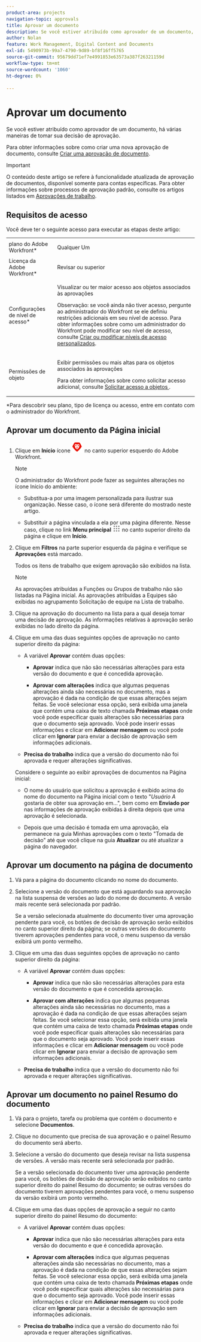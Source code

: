 ```yaml
---
product-area: projects
navigation-topic: approvals
title: Aprovar um documento
description: Se você estiver atribuído como aprovador de um documento, há várias maneiras de tomar sua decisão de aprovação.
author: Nolan
feature: Work Management, Digital Content and Documents
exl-id: 5490973b-99a7-4790-9d89-bf8f16ff5765
source-git-commit: 95679dd71ef7e4991853e63573a387f26321159d
workflow-type: tm+mt
source-wordcount: '1060'
ht-degree: 0%

---
```


# Aprovar um documento

Se você estiver atribuído como aprovador de um documento, há várias maneiras de tomar sua decisão de aprovação.

Para obter informações sobre como criar uma nova aprovação de documento, consulte [Criar uma aprovação de documento](/help/quicksilver/review-and-approve-work/document-reviews-and-approvals/manage-document-approvals/create-a-document-approval.md).

>[!IMPORTANT]
>
>O conteúdo deste artigo se refere à funcionalidade atualizada de aprovação de documentos, disponível somente para contas específicas. Para obter informações sobre processos de aprovação padrão, consulte os artigos listados em [Aprovações de trabalho](/help/quicksilver/review-and-approve-work/manage-approvals/manage-approvals.md).

## Requisitos de acesso

Você deve ter o seguinte acesso para executar as etapas deste artigo:

<table style="table-layout:auto"> 
 <col> 
 <col> 
 <tbody> 
  <tr> 
   <td role="rowheader">plano do Adobe Workfront*</td> 
   <td> <p>Qualquer Um</p> </td> 
  </tr> 
  <tr> 
   <td role="rowheader">Licença da Adobe Workfront*</td> 
   <td> <p>Revisar ou superior</p> </td> 
  </tr> 
  <tr> 
   <td role="rowheader">Configurações de nível de acesso*</td> 
   <td> <p>Visualizar ou ter maior acesso aos objetos associados às aprovações</p> <p>Observação: se você ainda não tiver acesso, pergunte ao administrador do Workfront se ele definiu restrições adicionais em seu nível de acesso. Para obter informações sobre como um administrador do Workfront pode modificar seu nível de acesso, consulte <a href="/help/quicksilver/administration-and-setup/add-users/configure-and-grant-access/create-modify-access-levels.md" class="MCXref xref">Criar ou modificar níveis de acesso personalizados</a>.</p> </td> 
  </tr> 
  <tr> 
   <td role="rowheader">Permissões de objeto</td> 
   <td> <p>Exibir permissões ou mais altas para os objetos associados às aprovações</p> <p>Para obter informações sobre como solicitar acesso adicional, consulte <a href="/help/quicksilver/workfront-basics/grant-and-request-access-to-objects/request-access.md" class="MCXref xref">Solicitar acesso a objetos </a>.</p> </td> 
  </tr> 
 </tbody> 
</table>

&#42;Para descobrir seu plano, tipo de licença ou acesso, entre em contato com o administrador do Workfront.

## Aprovar um documento da Página inicial

1. Clique em **Início** ícone ![](../assets/home-icon-30x29.png) no canto superior esquerdo do Adobe Workfront.

   >[!NOTE]
   >
   >O administrador do Workfront pode fazer as seguintes alterações no ícone Início do ambiente:
   >
   >* Substitua-a por uma imagem personalizada para ilustrar sua organização. Nesse caso, o ícone será diferente do mostrado neste artigo.
   >
   >* Substituir a página vinculada a ela por uma página diferente. Nesse caso, clique no link **Menu principal** ![](../assets/main-menu-icon.png) no canto superior direito da página e clique em **Início**.

1. Clique em **Filtros** na parte superior esquerda da página e verifique se **Aprovações** está marcado.

   Todos os itens de trabalho que exigem aprovação são exibidos na lista.

   >[!NOTE]
   >
   >As aprovações atribuídas a Funções ou Grupos de trabalho não são listadas na Página inicial. As aprovações atribuídas a Equipes são exibidas no agrupamento Solicitação de equipe na Lista de trabalho.

1. Clique na aprovação do documento na lista para a qual deseja tomar uma decisão de aprovação. As informações relativas à aprovação serão exibidas no lado direito da página.

1. Clique em uma das duas seguintes opções de aprovação no canto superior direito da página:

   * A variável **Aprovar** contém duas opções:

      * **Aprovar** indica que não são necessárias alterações para esta versão do documento e que é concedida aprovação.

      * **Aprovar com alterações** indica que algumas pequenas alterações ainda são necessárias no documento, mas a aprovação é dada na condição de que essas alterações sejam feitas. Se você selecionar essa opção, será exibida uma janela que contém uma caixa de texto chamada **Próximas etapas** onde você pode especificar quais alterações são necessárias para que o documento seja aprovado. Você pode inserir essas informações e clicar em **Adicionar mensagem** ou você pode clicar em **Ignorar** para enviar a decisão de aprovação sem informações adicionais.

   * **Precisa do trabalho** indica que a versão do documento não foi aprovada e requer alterações significativas.

   Considere o seguinte ao exibir aprovações de documentos na Página inicial:

   * O nome do usuário que solicitou a aprovação é exibido acima do nome do documento na Página inicial com o texto &quot;*Usuário A* gostaria de obter sua aprovação em...&quot;, bem como em **Enviado por** nas informações de aprovação exibidas à direita depois que uma aprovação é selecionada.

   * Depois que uma decisão é tomada em uma aprovação, ela permanece na guia Minhas aprovações com o texto &quot;Tomada de decisão&quot; até que você clique na guia **Atualizar** ou até atualizar a página do navegador.

## Aprovar um documento na página de documento

1. Vá para a página do documento clicando no nome do documento.

1. Selecione a versão do documento que está aguardando sua aprovação na lista suspensa de versões ao lado do nome do documento. A versão mais recente será selecionada por padrão.

   Se a versão selecionada atualmente do documento tiver uma aprovação pendente para você, os botões de decisão de aprovação serão exibidos no canto superior direito da página; se outras versões do documento tiverem aprovações pendentes para você, o menu suspenso da versão exibirá um ponto vermelho.

   <!--
   ![](/help/quicksilver/review-and-approve-work/document-reviews-and-approvals/assets/version-dropdown-red-dot.png)
   -->

1. Clique em uma das duas seguintes opções de aprovação no canto superior direito da página:

   * A variável **Aprovar** contém duas opções:

      * **Aprovar** indica que não são necessárias alterações para esta versão do documento e que é concedida aprovação.

      * **Aprovar com alterações** indica que algumas pequenas alterações ainda são necessárias no documento, mas a aprovação é dada na condição de que essas alterações sejam feitas. Se você selecionar essa opção, será exibida uma janela que contém uma caixa de texto chamada **Próximas etapas** onde você pode especificar quais alterações são necessárias para que o documento seja aprovado. Você pode inserir essas informações e clicar em **Adicionar mensagem** ou você pode clicar em **Ignorar** para enviar a decisão de aprovação sem informações adicionais.

   * **Precisa do trabalho** indica que a versão do documento não foi aprovada e requer alterações significativas.

## Aprovar um documento no painel Resumo do documento

1. Vá para o projeto, tarefa ou problema que contém o documento e selecione **Documentos**.

1. Clique no documento que precisa de sua aprovação e o painel Resumo do documento será aberto.

1. Selecione a versão do documento que deseja revisar na lista suspensa de versões. A versão mais recente será selecionada por padrão.

   Se a versão selecionada do documento tiver uma aprovação pendente para você, os botões de decisão de aprovação serão exibidos no canto superior direito do painel Resumo do documento; se outras versões do documento tiverem aprovações pendentes para você, o menu suspenso da versão exibirá um ponto vermelho.

   <!--
   ![](/help/quicksilver/review-and-approve-work/document-reviews-and-approvals/assets/version-dropdown-red-dot.png)
   -->

1. Clique em uma das duas opções de aprovação a seguir no canto superior direito do painel Resumo do documento:

   * A variável **Aprovar** contém duas opções:

      * **Aprovar** indica que não são necessárias alterações para esta versão do documento e que é concedida aprovação.

      * **Aprovar com alterações** indica que algumas pequenas alterações ainda são necessárias no documento, mas a aprovação é dada na condição de que essas alterações sejam feitas. Se você selecionar essa opção, será exibida uma janela que contém uma caixa de texto chamada **Próximas etapas** onde você pode especificar quais alterações são necessárias para que o documento seja aprovado. Você pode inserir essas informações e clicar em **Adicionar mensagem** ou você pode clicar em **Ignorar** para enviar a decisão de aprovação sem informações adicionais.

   * **Precisa do trabalho** indica que a versão do documento não foi aprovada e requer alterações significativas.
